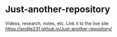 # Just-another-repository
Videos, research, notes, etc.
Link it to the live site https://andile231.github.io/Just-another-repository/
